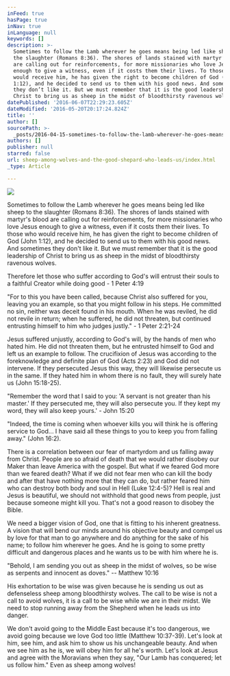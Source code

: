 ```yaml
---
inFeed: true
hasPage: true
inNav: true
inLanguage: null
keywords: []
description: >-
  Sometimes to follow the Lamb wherever he goes means being led like sheep to
  the slaughter (Romans 8:36). The shores of lands stained with martyr’s blood
  are calling out for reinforcements, for more missionaries who love Jesus
  enough to give a witness, even if it costs them their lives. To those who
  would receive him, he has given the right to become children of God (John
  1:12), and he decided to send us to them with his good news. And sometimes
  they don’t like it. But we must remember that it is the good leadership of
  Christ to bring us as sheep in the midst of bloodthirsty ravenous wolves.
datePublished: '2016-06-07T22:29:23.605Z'
dateModified: '2016-05-20T20:17:24.824Z'
title: ''
author: []
sourcePath: >-
  _posts/2016-04-15-sometimes-to-follow-the-lamb-wherever-he-goes-means-being-le.md
authors: []
publisher: null
starred: false
url: sheep-among-wolves-and-the-good-shepard-who-leads-us/index.html
_type: Article

---
```

![](https://the-grid-user-content.s3-us-west-2.amazonaws.com/2f1931a8-e658-4ae6-aaa9-76e6c2bf99eb.jpg)

Sometimes to follow the Lamb wherever he goes means being led like sheep to the slaughter (Romans 8:36). The shores of lands stained with martyr's blood are calling out for reinforcements, for more missionaries who love Jesus enough to give a witness, even if it costs them their lives. To those who would receive him, he has given the right to become children of God (John 1:12), and he decided to send us to them with his good news. And sometimes they don't like it. But we must remember that it is the good leadership of Christ to bring us as sheep in the midst of bloodthirsty ravenous wolves.

Therefore let those who suffer according to God's will entrust their souls to a faithful Creator while doing good - 1 Peter 4:19

"For to this you have been called, because Christ also suffered for you, leaving you an example, so that you might follow in his steps. He committed no sin, neither was deceit found in his mouth. When he was reviled, he did not revile in return; when he suffered, he did not threaten, but continued entrusting himself to him who judges justly." - 1 Peter 2:21-24

Jesus suffered unjustly, according to God's will, by the hands of men who hated him. He did not threaten them, but he entrusted himself to God and left us an example to follow. The crucifixion of Jesus was according to the foreknowledge and definite plan of God (Acts 2:23) and God did not intervene. If they persecuted Jesus this way, they will likewise persecute us in the same. If they hated him in whom there is no fault, they will surely hate us (John 15:18-25).

"Remember the word that I said to you: 'A servant is not greater than his master.' If they persecuted me, they will also persecute you. If they kept my word, they will also keep yours.' - John 15:20

"Indeed, the time is coming when whoever kills you will think he is offering service to God... I have said all these things to you to keep you from falling away." (John 16:2).

There is a correlation between our fear of martyrdom and us falling away from Christ. People are so afraid of death that we would rather disobey our Maker than leave America with the gospel. But what if we feared God more than we feared death? What if we did not fear men who can kill the body and after that have nothing more that they can do, but rather feared him who can destroy both body and soul in Hell (Luke 12:4-5)? Hell is real and Jesus is beautiful, we should not withhold that good news from people, just because someone might kill you. That's not a good reason to disobey the Bible.

We need a bigger vision of God, one that is fitting to his inherent greatness. A vision that will bend our minds around his objective beauty and compel us by love for that man to go anywhere and do anything for the sake of his name; to follow him wherever he goes. And he is going to some pretty difficult and dangerous places and he wants us to be with him where he is.

"Behold, I am sending you out as sheep in the midst of wolves, so be wise as serpents and innocent as doves." -- Matthew 10:16

His exhortation to be wise was given because he is sending us out as defenseless sheep among bloodthirsty wolves. The call to be wise is not a call to avoid wolves, it is a call to be wise while we are in their midst. We need to stop running away from the Shepherd when he leads us into danger.

We don't avoid going to the Middle East because it's too dangerous, we avoid going because we love God too little (Matthew 10:37-39). Let's look at him, see him, and ask him to show us his unchangeable beauty. And when we see him as he is, we will obey him for all he's worth. Let's look at Jesus and agree with the Moravians when they say, "Our Lamb has conquered; let us follow him." Even as sheep among wolves!